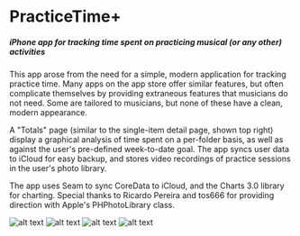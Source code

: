 # PracticeTime+
##### iPhone app for tracking time spent on practicing musical (or any other) activities

This app arose from the need for a simple, modern application for tracking practice time. Many apps on the app store offer similar features, but often complicate themselves by providing extraneous features that musicians do not need. Some are tailored to musicians, but none of these have a clean, modern appearance.

A "Totals" page (similar to the single-item detail page, shown top right) display a graphical analysis of time spent on a per-folder basis, as well as against the user's pre-defined week-to-date goal. The app syncs user data to iCloud for easy backup, and stores video recordings of practice sessions in the user's photo library.

The app uses Seam to sync CoreData to iCloud, and the Charts 3.0 library for charting. Special thanks to Ricardo Pereira and tos666 for providing direction with Apple's PHPhotoLibrary class.

![alt text](https://drive.google.com/uc?id=0B0RNg9f7VJiESkx5Q0JscWplR1k)
![alt text](https://drive.google.com/uc?id=0B0RNg9f7VJiETWhjTC05LVJfVXc)
![alt text](https://drive.google.com/uc?id=0B0RNg9f7VJiEQlNPamVQY0RjTzQ)
![alt text](https://drive.google.com/uc?id=0B0RNg9f7VJiEVlNNLXJBd3dYbTg)
